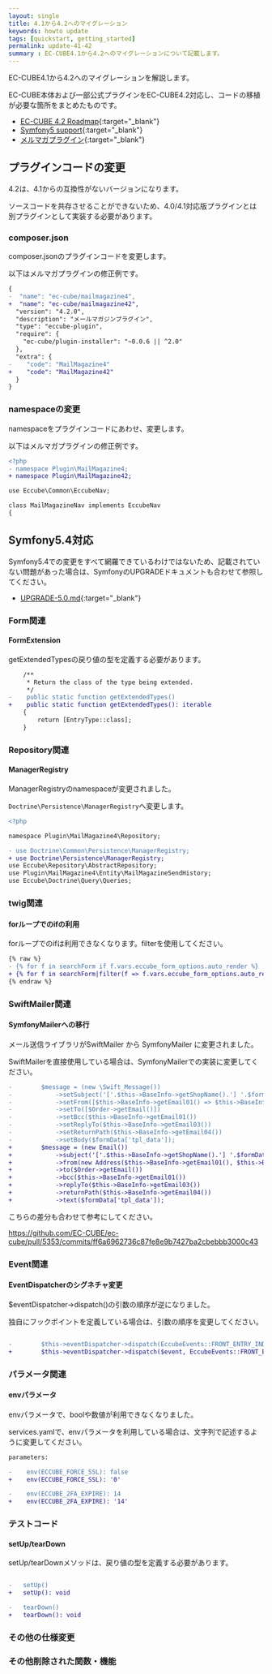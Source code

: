 ```yaml
---
layout: single
title: 4.1から4.2へのマイグレーション
keywords: howto update
tags: [quickstart, getting_started]
permalink: update-41-42
summary : EC-CUBE4.1から4.2へのマイグレーションについて記載します。
---
```


EC-CUBE4.1から4.2へのマイグレーションを解説します。

EC-CUBE本体および一部公式プラグインをEC-CUBE4.2対応し、コードの移植が必要な箇所をまとめたものです。

- [EC-CUBE 4.2 Roadmap](https://github.com/EC-CUBE/ec-cube/issues/5356){:target="_blank"}
- [Symfony5 support](https://github.com/EC-CUBE/ec-cube/pull/5353){:target="_blank"}
- [メルマガプラグイン](https://github.com/EC-CUBE/mail-magazine-plugin/compare/4.n){:target="_blank"}

## プラグインコードの変更

4.2は、4.1からの互換性がないバージョンになります。

ソースコードを共存させることができないため、4.0/4.1対応版プラグインとは別プラグインとして実装する必要があります。

### composer.json

composer.jsonのプラグインコードを変更します。

以下はメルマガプラグインの修正例です。

```diff
{
-  "name": "ec-cube/mailmagazine4",
+  "name": "ec-cube/mailmagazine42",
  "version": "4.2.0",
  "description": "メールマガジンプラグイン",
  "type": "eccube-plugin",
  "require": {
    "ec-cube/plugin-installer": "~0.0.6 || ^2.0"
  },
  "extra": {
-    "code": "MailMagazine4"
+    "code": "MailMagazine42"
  }
}
```

### namespaceの変更

namespaceをプラグインコードにあわせ、変更します。

以下はメルマガプラグインの修正例です。

```diff
<?php
- namespace Plugin\MailMagazine4;
+ namespace Plugin\MailMagazine42;

use Eccube\Common\EccubeNav;

class MailMagazineNav implements EccubeNav
{

```

## Symfony5.4対応

Symfony5.4での変更をすべて網羅できているわけではないため、記載されていない問題があった場合は、SymfonyのUPGRADEドキュメントも合わせて参照してください。

- [UPGRADE-5.0.md](https://github.com/symfony/symfony/blob/5.4/UPGRADE-5.0.md){:target="_blank"}

### Form関連

#### FormExtension

getExtendedTypesの戻り値の型を定義する必要があります。

```diff
    /**
     * Return the class of the type being extended.
     */
-    public static function getExtendedTypes()
+    public static function getExtendedTypes(): iterable
    {
        return [EntryType::class];
    }
```

### Repository関連

#### ManagerRegistry

ManagerRegistryのnamespaceが変更されました。

`Doctrine\Persistence\ManagerRegistry`へ変更します。

```diff
<?php

namespace Plugin\MailMagazine4\Repository;

- use Doctrine\Common\Persistence\ManagerRegistry;
+ use Doctrine\Persistence\ManagerRegistry; 
use Eccube\Repository\AbstractRepository;
use Plugin\MailMagazine4\Entity\MailMagazineSendHistory;
use Eccube\Doctrine\Query\Queries;
```

### twig関連

#### forループでのifの利用

forループでのifは利用できなくなります。filterを使用してください。

```diff
{% raw %}
- {% for f in searchForm if f.vars.eccube_form_options.auto_render %}
+ {% for f in searchForm|filter(f => f.vars.eccube_form_options.auto_render) %}
{% endraw %}
```

### SwiftMailer関連

#### SymfonyMailerへの移行

メール送信ライブラリがSwiftMailer から SymfonyMailer に変更されました。

SwiftMailerを直接使用している場合は、SymfonyMailerでの実装に変更してください。

```diff
-        $message = (new \Swift_Message())
-            ->setSubject('['.$this->BaseInfo->getShopName().'] '.$formData['mail_subject'])
-            ->setFrom([$this->BaseInfo->getEmail01() => $this->BaseInfo->getShopName()])
-            ->setTo([$Order->getEmail()])
-            ->setBcc($this->BaseInfo->getEmail01())
-            ->setReplyTo($this->BaseInfo->getEmail03())
-            ->setReturnPath($this->BaseInfo->getEmail04())
-            ->setBody($formData['tpl_data']);
+        $message = (new Email())
+            ->subject('['.$this->BaseInfo->getShopName().'] '.$formData['mail_subject'])
+            ->from(new Address($this->BaseInfo->getEmail01(), $this->BaseInfo->getShopName()))
+            ->to($Order->getEmail())
+            ->bcc($this->BaseInfo->getEmail01())
+            ->replyTo($this->BaseInfo->getEmail03())
+            ->returnPath($this->BaseInfo->getEmail04())
+            ->text($formData['tpl_data']);
```

こちらの差分も合わせて参考にしてください。

https://github.com/EC-CUBE/ec-cube/pull/5353/commits/ff6a6962736c87fe8e9b7427ba2cbebbb3000c43

### Event関連

#### EventDispatcherのシグネチャ変更

$eventDispatcher->dispatch()の引数の順序が逆になりました。

独自にフックポイントを定義している場合は、引数の順序を変更してください。

```diff

-        $this->eventDispatcher->dispatch(EccubeEvents::FRONT_ENTRY_INDEX_INITIALIZE, $event);
+        $this->eventDispatcher->dispatch($event, EccubeEvents::FRONT_ENTRY_INDEX_INITIALIZE);

```

### パラメータ関連

#### envパラメータ

envパラメータで、boolや数値が利用できなくなりました。

services.yamlで、envパラメータを利用している場合は、文字列で記述するように変更してください。

```diff
parameters:

-    env(ECCUBE_FORCE_SSL): false
+    env(ECCUBE_FORCE_SSL): '0'

-    env(ECCUBE_2FA_EXPIRE): 14
+    env(ECCUBE_2FA_EXPIRE): '14'
```

### テストコード

#### setUp/tearDown

setUp/tearDownメソッドは、戻り値の型を定義する必要があります。

```diff

-   setUp()
+   setUp(): void

-   tearDown()
+   tearDown(): void

```

### その他の仕様変更

### その他削除された関数・機能
